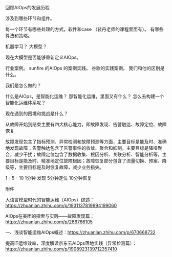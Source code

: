 回顾AIOps的发展历程

涉及到哪些环节和组件。

每一个环节有哪些处理的方式，软件和case （裴丹老师的课程里面有）。 有哪些算法和策略。


机器学习？ 大模型？

现在大模型是否能够重新定义AIOps。 

行业案例。
sunfire 的AIOps 的案例实践。
谷歌的实践案例。 我们和他的区别是什么。


我们是怎么做的？



什么是AIOps，是智能化运维？ 那智能化运维，里面又有什么？ 怎么去构建一个智能化运维体系呢？

现在遇到的困境和挑战是什么？

从故障开始到结束主要有四大核心能力，即故障发现、告警触达、故障定位、故障恢复


故障发现包含了指标预测、异常检测和故障预测等方面，主要目标是能及时、准确地发现故障；告警触达包含了告警事件的收敛、聚合和抑制，主要目标是降噪聚合，减少干扰；故障定位包含了数据收集、根因分析、关联分析、智能分析等，主要目标是能及时、精准地定位故障根因；故障恢复部分包含了流量切换、预案、降级等，主要目标是及时恢复故障，减少业务损失。


1 - 5 - 10
1分钟 发现 5分钟定位 10分钟恢复













附件

大语言模型时代的智能运维（AIOps）综述：https://zhuanlan.zhihu.com/p/1931137819994199060

AIOps在美团的探索与实践——故障发现篇：https://zhuanlan.zhihu.com/p/266766105

一、浅谈智能运维AIOps概述：https://zhuanlan.zhihu.com/p/670668732

提高IT运维效率，深度解读京东云AIOps落地实践（异常检测篇）： https://zhuanlan.zhihu.com/p/1908923139712357410